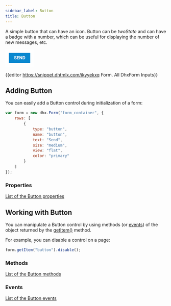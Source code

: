 ```yaml
---
sidebar_label: Button
title: Button
---          
```


A simple button that can have an icon. Button can be *twoState* and can have a badge with a number, which can be useful for displaying the number of new messages, etc.

![Button control](../assets/form/form_button.png)

{{editor    https://snippet.dhtmlx.com/ikyyekxq	Form. All DhxForm Inputs}}

## Adding Button 


You can easily add a Button control during initialization of a form:

~~~js
var form = new dhx.Form("form_container", {
	rows: [
    	{
			type: "button",
            name: "button",
            text: "Send",
            size: "medium",
            view: "flat",
            color: "primary"
		}   
  	]
});
~~~

### Properties

[List of the Button properties](form/api/button/api_button_properties.md)

## Working with Button

You can manipulate a Button control by using methods (or [events](#eventhandling)) of the object returned by the [getItem()](form/api/form_getitem_method.md) method.

For example, you can disable a control on a page:

~~~js
form.getItem("button").disable();
~~~

### Methods

[List of the Button methods](form/api/api_overview.md#methods-1)


### Events

[List of the Button events](form/api/api_overview.md#events-1)

